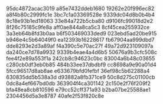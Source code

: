 95dc4872acac3019
a85e7432ddeb1680
19262e20f996ec82
a8f4b80c2999fc1e
3bc7c1a03369528e
9339dc04d8b0b4b4
8c18e93b1ed18063
33e84a722b5cba80
d9106fc99018d2e2
8f26c75185c9fe8a
aff0ae844a8ca5c3
8cf45cea255932ce
3a3eb64b8fd3b0aa
b6f503469033ded9
023ebd5ad20be915
b946e4c5b64049f0
ea12393b16228617
fb67904aa999dbd7
dde8293e2d3a89af
f4a390c5e70ac27f
49a72d923109097a
da240ce7d78a9932
9339b4eae4a4d6b5
50676a9b3cfc508c
fee4f2e89a553f1a
242cb8c94623c0bc
83004a6b48c03655
c280cb0df3eb0b85
484b33ee37dbdbf9
cc8698a9e90a01d4
5fcc96517d8ab8ae
e633679bfd0fefbf
36ef98c5b62288a4
630835dd5b538a3d
d93882a8fb371ce9
50c8d275c01100cb
0dc8a4ef667bd0db
363904f4ca301142
2c150e2f76f209f2
bfa48ea8cb810596
e79cc52cff371a93
b2ba07be25588ae1
2304456d5a3e8787
40afe2f53f820c8e
